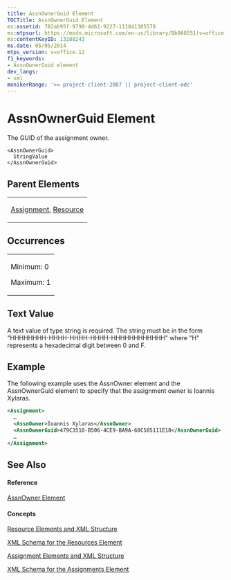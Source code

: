 ```yaml
---
title: AssnOwnerGuid Element
TOCTitle: AssnOwnerGuid Element
ms:assetid: 782ab95f-9790-4d61-9227-111841305578
ms:mtpsurl: https://msdn.microsoft.com/en-us/library/Bb968551(v=office.12)
ms:contentKeyID: 13188243
ms.date: 05/05/2014
mtps_version: v=office.12
f1_keywords:
- AssnOwnerGuid element
dev_langs:
- xml
monikerRange: '>= project-client-2007 || project-client-odc'
---
```


# AssnOwnerGuid Element




The GUID of the assignment owner.

    <AssnOwnerGuid>
      StringValue
    </AssnOwnerGuid>

## Parent Elements

<table>
<colgroup>
<col style="width: 100%" />
</colgroup>
<tbody>
<tr class="odd">
<td><p><a href="bb968611(v=office.12).md">Assignment</a>, <a href="bb968715(v=office.12).md">Resource</a></p></td>
</tr>
</tbody>
</table>

## Occurrences

<table>
<colgroup>
<col style="width: 100%" />
</colgroup>
<tbody>
<tr class="odd">
<td><p>Minimum: 0</p>
<p>Maximum: 1</p></td>
</tr>
</tbody>
</table>

## Text Value

A text value of type string is required. The string must be in the form "HHHHHHHH-HHHH-HHHH-HHHH-HHHHHHHHHHHH" where "H" represents a hexadecimal digit between 0 and F.

## Example

The following example uses the AssnOwner element and the AssnOwnerGuid element to specify that the assignment owner is Ioannis Xylaras.

``` xml
<Assignment>
  …
  <AssnOwner>Ioannis Xylaras</AssnOwner>
  <AssnOwnerGuid>479C3510-B506-4CE9-BA9A-60C585111E18</AssnOwnerGuid>
  …
</Assignment>
```

## See Also

#### Reference

[AssnOwner Element](bb968408\(v=office.12\).md)

#### Concepts

[Resource Elements and XML Structure](bb968445\(v=office.12\).md)

[XML Schema for the Resources Element](bb968511\(v=office.12\).md)

[Assignment Elements and XML Structure](bb968738\(v=office.12\).md)

[XML Schema for the Assignments Element](bb968414\(v=office.12\).md)

